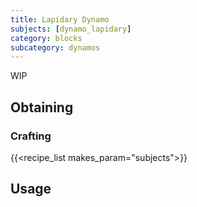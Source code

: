 ```yaml
---
title: Lapidary Dynamo
subjects: [dynamo_lapidary]
category: blocks
subcategory: dynamos
---
```


WIP

Obtaining
---------

### Crafting
{{<recipe_list makes_param="subjects">}}

Usage
-----
